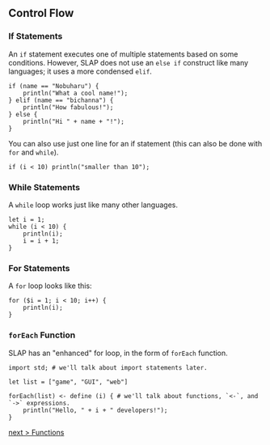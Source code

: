 ## Control Flow

### If Statements
An `if` statement executes one of multiple statements based on some conditions. However, SLAP does not use an `else if` construct like many languages; it uses a more condensed `elif`.
```
if (name == "Nobuharu") {
    println("What a cool name!");
} elif (name == "bichanna") {
    println("How fabulous!");
} else {
    println("Hi " + name + "!");
}
```
You can also use just one line for an if statement (this can also be done with `for` and `while`).
```
if (i < 10) println("smaller than 10");
```

### While Statements
A `while` loop works just like many other languages.
```
let i = 1;
while (i < 10) {
    println(i);
    i = i + 1;
}
```

### For Statements
A `for` loop looks like this:
```
for ($i = 1; i < 10; i++) {
    println(i);
}
```

### `forEach` Function
SLAP has an "enhanced" for loop, in the form of `forEach` function.
```
import std; # we'll talk about import statements later.

let list = ["game", "GUI", "web"]

forEach(list) <- define (i) { # we'll talk about functions, `<-`, and `->` expressions.
	println("Hello, " + i + " developers!");
}
```

[next > Functions](https://github.com/bichanna/slap/blob/master/docs/syntax_doc/functions.md#functions)
